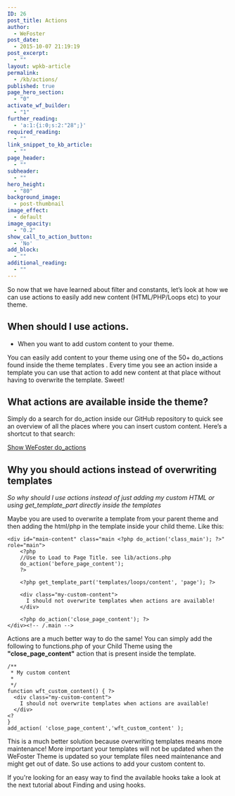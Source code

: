 ```yaml
---
ID: 26
post_title: Actions
author:
  - WeFoster
post_date:
  - 2015-10-07 21:19:19
post_excerpt:
  - ""
layout: wpkb-article
permalink:
  - /kb/actions/
published: true
page_hero_section:
  - "0"
activate_wf_builder:
  - "1"
further_reading:
  - 'a:1:{i:0;s:2:"28";}'
required_reading:
  - ""
link_snippet_to_kb_article:
  - ""
page_header:
  - ""
subheader:
  - ""
hero_height:
  - "80"
background_image:
  - post-thumbnail
image_effect:
  - default
image_opacity:
  - "0.2"
show_call_to_action_button:
  - 'No'
add_block:
  - ""
additional_reading:
  - ""
---
```

So now that we have learned about filter and constants, let’s look at how we can use actions to easily add new content (HTML/PHP/Loops etc) to your theme.

## When should I use actions.

*   When you want to add custom content to your theme.

You can easily add content to your theme using one of the 50+ do_actions found inside the theme templates . Every time you see an action inside a template you can use that action to add new content at that place without having to overwrite the template. Sweet!

## What actions are available inside the theme?

Simply do a search for do_action inside our GitHub repository to quick see an overview of all the places where you can insert custom content. Here’s a shortcut to that search:

[Show WeFoster do_actions][1]

## Why you should actions instead of overwriting templates

*So why should I use actions instead of just adding my custom HTML or using get_template_part directly inside the templates*

Maybe you are used to overwrite a template from your parent theme and then adding the html/php in the template inside your child theme. Like this:

    <div id="main-content" class="main <?php do_action('class_main'); ?>" role="main">
        <?php
        //Use to Load to Page Title. see lib/actions.php
        do_action('before_page_content');
        ?>
    
        <?php get_template_part('templates/loops/content', 'page'); ?>
    
        <div class="my-custom-content">
          I should not overwrite templates when actions are available!
        </div>
    
        <?php do_action('close_page_content'); ?>
    </div><!-- /.main -->
    

Actions are a much better way to do the same! You can simply add the following to functions.php of your Child Theme using the **"close_page_content"** action that is present inside the template.

    /**
     * My custom content
     *
     */
    function wft_custom_content() { ?>
      <div class="my-custom-content">
        I should not overwrite templates when actions are available!
      </div>
    <?
    }
    add_action( 'close_page_content','wft_custom_content' );  
    

This is a much better solution because overwriting templates means more maintenance! More important your templates will not be updated when the WeFoster Theme is updated so your template files need maintenance and might get out of date. So use actions to add your custom content to.

If you're looking for an easy way to find the available hooks take a look at the next tutorial about Finding and using hooks.

 [1]: https://github.com/WeFoster/wefoster/search?utf8=%E2%9C%93&q=do_action